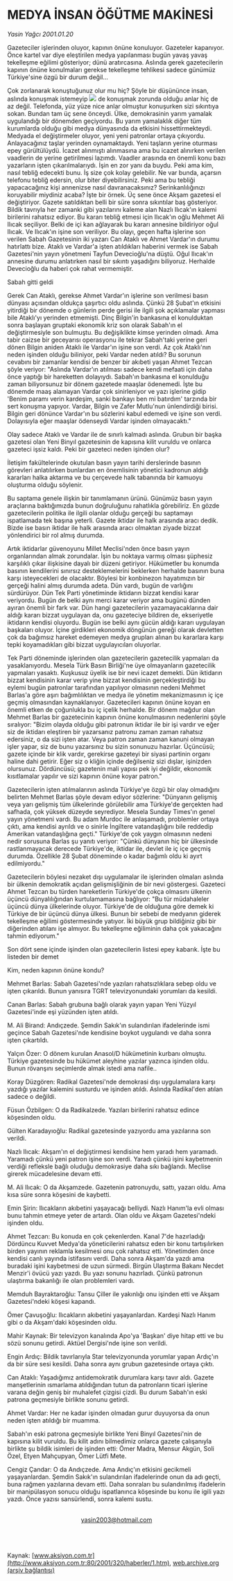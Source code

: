 # MEDYA İNSAN ÖĞÜTME MAKİNESİ

*Yasin Yağcı 2001.01.20*

<div>
 <p class="spot">
  Gazeteciler işlerinden oluyor, kapının önüne konuluyor.  Gazeteler kapanıyor. Önce kartel var diye eleştirilen medya  yapılanması bugün yavaş yavaş tekelleşme eğilimi  gösteriyor; dünü aratırcasına. Aslında gerek  gazetecilerin kapının önüne konulmaları gerekse  tekelleşme tehlikesi sadece günümüz  Türkiye'sine özgü bir durum değil...
 </p>
 <p class="metin">
 </p>
 <p class="metin">
  Çok zorlanarak konuştuğunuz olur mu hiç? Şöyle bir düşününce insan, aslında konuşmak istemeyip
  <img border="0" src="/web/20020428180942im_/http://www.aksiyon.com.tr/2001/320/resimler/Medya1.jpg"/>
  de konuşmak zorunda olduğu anlar hiç de az değil. Telefonda, yüz yüze nice anlar olmuştur konuşurken sizi sıkıntıya sokan. Bundan tam üç sene önceydi. Ülke, demokrasinin yarım yamalak uygulandığı bir dönemden geçiyordu. Bu yarım yamalaklık diğer tüm kurumlarda olduğu gibi medya dünyasında da etkisini hissettirmekteydi. Medyada el değiştirmeler oluyor, yeni yeni patronlar ortaya çıkıyordu. Anlayacağınız taşlar yerinden oynamaktaydı. Yeni taşların yerine oturması epey gürültülüydü. İcazet alınmıştı alınmasına ama bu icazet alınırken verilen vaadlerin de yerine getirilmesi lazımdı. Vaadler arasında en önemli konu bazı yazarların işten çıkarılmalarıydı. İşin en zor yanı da buydu. Peki ama kim, nasıl tebliğ edecekti bunu. İş size çok kolay gelebilir. Ne var bunda, açarsın telefonu tebliğ edersin, olur biter diyebilirsiniz. Peki ama bu tebliği yapacacağınız kişi annenizse nasıl davranacaksınız? Serinkanlılığınızı koruyabilir miydiniz acaba? İşte bir örnek. Üç sene önce Akşam gazetesi el değiştiriyor. Gazete satıldıktan belli bir süre sonra sıkıntılar baş gösteriyor. Bildik tavrıyla her zamanki gibi yazılarını kaleme alan Nazlı Ilıcak'ın kalemi birilerini rahatsız ediyor. Bu kararı tebliğ etmesi için Ilıcak'ın oğlu Mehmet Ali Ilıcak seçiliyor. Belki de içi kan ağlayarak bu kararı annesine bildiriyor oğul Ilıcak. Ve Ilıcak'ın işine son veriliyor. Bu olayı, geçen hafta işlerine son verilen Sabah Gazetesinin iki yazarı Can Ataklı ve Ahmet Vardar'ın durumu hatırlattı bize. Ataklı ve Vardar'a işten atıldıkları haberini vermek ise Sabah Gazetesi'nin yayın yönetmeni Tayfun Devecioğlu'na düştü. Oğul Ilıcak'ın annesine durumu anlatırken nasıl bir sıkıntı yaşadığını biliyoruz. Herhalde Devecioğlu da haberi çok rahat vermemiştir.
 </p>
 <p class="metin">
  Sabah gitti geldi
 </p>
 <p class="metin">
  Gerek Can Ataklı, gerekse Ahmet Vardar'ın işlerine son verilmesi basın dünyası açısından oldukça şaşırtıcı oldu aslında. Çünkü 28 Şubat'ın etkisini yitirdiği bir dönemde o günlerin perde gerisi ile ilgili şok açıklamalar yapması bile Ataklı'yı yerinden etmemişti. Dinç Bilgin'in bankasına el konulduktan sonra başlayan gruptaki ekonomik kriz son olarak Sabah'ın el değiştirmesiyle son bulmuştu. Bu değişiklikte kimse yerinden olmadı. Ama tabir caizse bir geceyarısı operasyonu ile tekrar Sabah'taki yerine geri dönen Bilgin aniden Ataklı ile Vardar'ın işine son verdi. Az çok Ataklı'nın neden işinden olduğu biliniyor, peki Vardar neden atıldı? Bu sorunun cevabını bir zamanlar kendisi de benzer bir akıbeti yaşan Ahmet Tezcan şöyle veriyor: "Aslında Vardar'ın atılması sadece kendi mefaati için daha önce yaptığı bir hareketten dolayıydı. Sabah'ın bankasına el konulduğu zaman biliyorsunuz bir dönem gazetede maaşlar ödenemedi. İşte bu dönemde maaş alamayan Vardar çok sinirleniyor ve yazı işlerine gidip 'Benim paramı verin kardeşim, sanki bankayı ben mi batırdım' tarzında bir sert konuşma yapıyor. Vardar, Bilgin ve Zafer Mutlu'nun ünlendirdiği birisi. Bilgin geri dönünce Vardar'ın bu sözlerini kabul edemedi ve işine son verdi. Dolayısıyla eğer maaşlar ödenseydi Vardar işinden olmayacaktı."
 </p>
 <p class="metin">
  Olay sadece Ataklı ve Vardar ile de sınırlı kalmadı aslında. Grubun bir başka gazetesi olan Yeni Binyıl gazetesinin de kapısına kilit vuruldu ve onlarca gazeteci işsiz kaldı. Peki bir gazeteci neden işinden olur?
 </p>
 <p class="metin">
  İletişim fakültelerinde okutulan basın yayın tarihi derslerinde basının görevleri anlatılırken bunlardan en önemlisinin yönetici kadronun aldığı kararları halka aktarma ve bu çerçevede halk tabanında bir kamuoyu oluşturma olduğu söylenir.
 </p>
 <p class="metin">
  Bu saptama genele ilişkin bir tanımlamanın ürünü. Günümüz basın yayın araçlarına baktığımızda bunun doğruluğunu rahatlıkla görebiliriz. En gözde gazetecilerin politika ile ilgili olanlar olduğu gerçeği bu saptamayı ispatlamada tek başına yeterli. Gazete iktidar ile halk arasında aracı dedik. Bizde ise basın iktidar ile halk arasında aracı olmaktan ziyade bizzat yönlendirici bir rol almış durumda.
 </p>
 <p class="metin">
  Artık iktidarlar güvenoyunu Millet Meclisi'nden önce basın yayın organlarından almak zorundalar. İşin bu noktaya varmış olması şüphesiz karşılıklı çıkar ilişkisine dayalı bir düzeni getiriyor. Hükümetler bu konumda basının kendilerini sınırsız desteklemelerini beklerken herhalde basının buna karşı isteyecekleri de olacaktır. Böylesi bir konbinezon hayatımızın bir gerçeği halini almış durumda adeta. Dün vardı, bugün de varlığını sürdürüyor. Dün Tek Parti yönetiminde iktidarın bizzat kendisi karar veriyordu. Bugün de belki aynı merci karar veriyor ama bugünü dünden ayıran önemli bir fark var. Dün hangi gazetecilerin yazamayacaklarına dair aldığı kararı bizzat uygulayan da, onu gazeteciye bildiren de, ekseriyetle iktidarın kendisi oluyordu. Bugün ise belki aynı gücün aldığı kararı uygulayan başkaları oluyor. İçine girdikleri ekonomik döngünün gereği olarak devletten çok da bağımsız hareket edemeyen medya grupları alınan bu kararlara karşı tepki koyamadıkları gibi bizzat uygulayıcıları oluyorlar.
 </p>
 <p class="metin">
  Tek Parti döneminde işlerinden olan gazetecilerin gazetecilik yapmaları da yasaklanıyordu. Mesela Türk Basın Birliği'ne üye olmayanların gazetecilik yapmaları yasaktı. Kuşkusuz üyelik ise bir nevi icazet demekti. Dün iktidarın bizzat kendisinin karar verip yine bizzat kendisinin gerçekleştirdiği bu eylemi bugün patronlar tarafından yapılıyor olmasının nedeni Mehmet Barlas'a göre aşırı bağımlılıktan ve medya ile yönetim mekanizmasının iç içe geçmiş olmasından kaynaklanıyor. Gazetecileri kapının önüne koyan en önemli etken de çoğunlukla bu iç içelik herhalde. Bir dönem mağdur olan Mehmet Barlas bir gazetecinin kapının önüne konulmasının nedenlerini şöyle sıralıyor: "Bizim olayda olduğu gibi patronun iktidar ile bir işi vardır ve eğer siz de iktidarı eleştiren bir yazarsanız patronu zaman zaman rahatsız edersiniz, o da sizi işten atar. Veya patron zaman zaman kanuni olmayan işler yapar, siz de bunu yazarsınız bu sizin sonunuzu hazırlar. Üçüncüsü; gazete içinde bir klik vardır, gerekirse gazeteyi bir siyasi partinin organı haline dahi getirir. Eğer siz o kliğin içinde değilseniz sizi dışlar, işinizden olursunuz. Dördüncüsü; gazetenin mali yapısı pek iyi değildir, ekonomik kısıtlamalar yapılır ve sizi kapının önüne koyar patron."
 </p>
 <p class="metin">
  Gazetecilerin işten atılmalarının aslında Türkiye'ye özgü bir olay olmadığını belirten Mehmet Barlas şöyle devam ediyor sözlerine: "Dünyanın gelişmiş veya yarı gelişmiş tüm ülkelerinde görülebilir ama Türkiye'de gerçekten had safhada, çok yüksek düzeyde seyrediyor. Mesela Sunday Times'ın genel yayın yönetmeni vardı. Bu adam Murdoc ile anlaşamadı, problemler ortaya çıktı, ama kendisi ayrıldı ve o sinirle İngiltere vatandaşlığını bile reddedip Amerikan vatandaşlığına geçti." Türkiye'de çok yaygın olmasının nedeni nedir sorusuna Barlas şu yanıtı veriyor: "Çünkü dünyanın hiç bir ülkesinde rastlanmayacak derecede Türkiye'de, iktidar ile, devlet ile iç içe geçmiş durumda. Özellikle 28 Şubat döneminde o kadar bağımlı oldu ki ayırt edilmiyordu."
 </p>
 <p class="metin">
  Gazetecilerin böylesi nezaket dışı uygulamalar ile işlerinden olmaları aslında bir ülkenin demokratik açıdan gelişmişliğinin de bir nevi göstergesi. Gazeteci Ahmet Tezcan bu türden hareketlerin Türkiye'de çokça olmasını ülkenin üçüncü dünyalılığından kurtulamamasına bağlıyor: "Bu tür müdahaleler üçüncü dünya ülkelerinde oluyor. Türkiye'de de olduğuna göre demek ki Türkiye de bir üçüncü dünya ülkesi. Bunun bir sebebi de medyanın giderek tekelleşme eğilimi göstermesinde yatıyor. İki büyük grup bildiğiniz gibi bir diğerinden atılanı işe almıyor. Bu tekelleşme eğiliminin daha çok yakacağını tahmin ediyorum."
 </p>
 <p class="metin">
 </p>
 <p class="arabaslik">
  Son dört sene içinde işinden olan gazetecilerin listesi epey kabarık. İşte bu listeden bir demet
 </p>
 <p class="metin">
  Kim, neden kapının önüne kondu?
 </p>
 <p class="metin">
  Mehmet Barlas: Sabah Gazetesi'nde yazıları rahatsızlıklara sebep oldu ve işten çıkarıldı. Bunun yanısıra TGRT televizyonundaki yorumları da kesildi.
 </p>
 <p class="metin">
  Canan Barlas: Sabah grubuna bağlı olarak yayın yapan Yeni Yüzyıl Gazetesi'inde eşi yüzünden  işten atıldı.
 </p>
 <p class="metin">
  M. Ali Birand: Andıçzede. Şemdin Sakık'ın sulandırılan ifadelerinde ismi geçince Sabah Gazetesi'nde kendisine boykot uygulandı ve daha sonra işten çıkartıldı.
 </p>
 <p class="metin">
  Yalçın Özer:  O dönem kurulan Anasol/D hükümetinin kurbanı olmuştu. Türkiye gazetesinde bu hükümet aleyhine yazılar yazınca işinden oldu. Bunun rövanşını seçimlerde almak istedi ama nafile..
 </p>
 <p class="metin">
  Koray Düzgören: Radikal Gazetesi'nde demokrasi dışı uygulamalara karşı yazdığı yazılar kalemini susturdu ve işinden atıldı. Aslında Radikal'den atılan sadece o değildi.
 </p>
 <p class="metin">
  Füsun Özbilgen: O da Radikalzede. Yazıları birilerini rahatsız edince köşesinden oldu.
 </p>
 <p class="metin">
  Gülten Karadayıoğlu: Radikal gazetesinde yazıyordu ama yazılarına son verildi.
 </p>
 <p class="metin">
  Nazlı Ilıcak: Akşam'ın el değiştirmesi kendisine hem yaradı hem yaramadı. Yaramadı çünkü yeni patron işine son verdi. Yaradı çünkü işini kaybetmenin verdiği refleksle bağlı oluduğu demokrasiye daha sıkı bağlandı. Meclise girerek mücadelesine devam etti.
 </p>
 <p class="metin">
  M. Ali Ilıcak: O da Akşamzede. Gazetenin patronuydu, sattı, yazarı oldu. Ama kısa süre sonra köşesini de kaybetti.
 </p>
 <p class="metin">
  Emin Şirin:  Ilıcakların akıbetini yaşayacağı belliydi. Nazlı Hanım'la evli olması bunu tahmin etmeye yeter de artardı. Olan oldu ve Akşam Gazetesi'ndeki işinden oldu.
 </p>
 <p class="metin">
  Ahmet Tezcan: Bu konuda en çok çekenlerden. Kanal 7'de hazırladığı Dördüncu Kuvvet Medya'da yöneticilerini rahatsız eden bir konu tartışılırken birden yayının reklamla kesilmesi onu çok rahatsız etti. Yönetimden önce kendisi canlı yayında istifasını verdi. Daha sonra Akşam'da yazdı ama buradaki işini kaybetmesi de uzun sürmedi. Birgün Ulaştırma Bakanı Necdet Menzir'i övücü yazı yazdı. Bu yazı sonunu hazırladı. Çünkü patronun ulaştırma bakanlığı ile olan problemleri vardı.
 </p>
 <p class="metin">
  Memduh Bayraktaroğlu: Tansu Çiller ile yakınlığı onu işinden etti ve Akşam Gazetesi'ndeki köşesi kapandı.
 </p>
 <p class="metin">
  Ömer Çavuşoğlu: Ilıcakların akıbetini yaşayanlardan. Kardeşi Nazlı Hanım gibi o da Akşam'daki köşesinden oldu.
 </p>
 <p class="metin">
  Mahir Kaynak: Bir televizyon kanalında Apo'ya 'Başkan' diye hitap etti ve bu sözü sonunu getirdi. Aktüel Dergisi'nde işine son verildi.
 </p>
 <p class="metin">
  Engin Ardıç: Bildik tavırlarıyla Star televizyonunda yorumlar yapan Ardıç'ın da bir süre sesi kesildi. Daha sonra aynı grubun gazetesinde ortaya çıktı.
 </p>
 <p class="metin">
  Can Ataklı: Yaşadığımız antidemokratik durumlara karşı tavır aldı. Gazete manşetlerinin ısmarlama atıldığından tutun da patronların ticari işlerine varana değin geniş bir muhalefet çizgisi çizdi. Bu durum Sabah'ın eski patrona geçmesiyle birlikte sonunu getirdi.
 </p>
 <p class="metin">
  Ahmet Vardar: Her ne kadar işinden olmadan gurur duyuyorsa da onun neden işten atıldığı bir muamma.
 </p>
 <p class="metin">
  Sabah'ın eski patrona geçmesiyle birlikte Yeni Binyıl Gazetesi'nin de kapısına kilit vuruldu. Bu kilit adını bilmedimiz onlarca gazete çalışanıyla birlikte şu bildik isimleri de işinden etti: Ömer Madra, Mensur Akgün, Soli Özel, Etyen Mahçupyan, Ömer Lütfi Mete.
 </p>
 <p class="metin">
  Cengiz Çandar: O da Andıçzede. Ama Andıç'ın etkisini gecikmeli yaşayanlardan. Şemdin Sakık'ın sulandırılan ifadelerinde onun da adı geçti, buna rağmen yazılarına devam etti. Daha sonraları bu sulandırılmış ifadelerin bir manipülasyon sonucu olduğu ispatlanınca köşesinde bu konu ile igili yazı yazdı. Önce yazısı sansürlendi, sonra kalemi sustu.
 </p>
 <br/>
 <center>
  <a class="anaorta" href="http://web.archive.org/web/20020428180942/mailto:yasin2003@hotmail.com">
   yasin2003@hotmail.com
  </a>
 </center>
 <br/>
 <br/>
 <br/>
</div>

Kaynak: [www.aksiyon.com.tr](http://www.aksiyon.com.tr:80/2001/320/haberler/1.htm), [web.archive.org (arşiv bağlantısı)](http://web.archive.org/web/20020428180942/http://www.aksiyon.com.tr:80/2001/320/haberler/1.htm)
